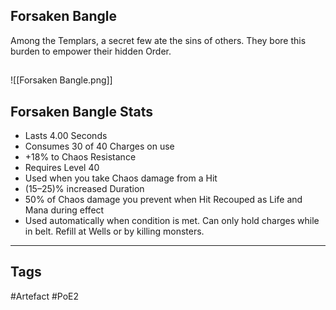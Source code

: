 ## Forsaken Bangle
Among the Templars, a secret few ate the sins of others.
They bore this burden to empower their hidden Order.
##
![[Forsaken Bangle.png]]
## Forsaken Bangle Stats
- Lasts 4.00 Seconds
- Consumes 30 of 40 Charges on use
- +18% to Chaos Resistance
- Requires Level 40
- Used when you take Chaos damage from a Hit
- (15–25)% increased Duration
- 50% of Chaos damage you prevent when Hit Recouped as Life and Mana during effect
- Used automatically when condition is met. Can only hold charges while in belt. Refill at Wells or by killing monsters.


---
## Tags
#Artefact
#PoE2